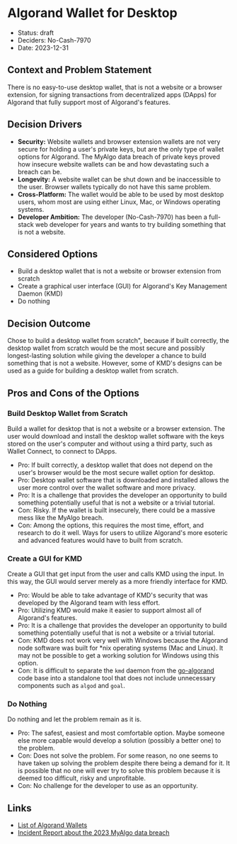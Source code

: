 # Algorand Wallet for Desktop

- Status: draft
- Deciders: No-Cash-7970
- Date: 2023-12-31

## Context and Problem Statement

There is no easy-to-use desktop wallet, that is not a website or a browser extension, for signing transactions from decentralized apps (DApps) for Algorand that fully support most of Algorand's features.

## Decision Drivers

- **Security:** Website wallets and browser extension wallets are not very secure for holding a user's private keys, but are the only type of wallet options for Algorand. The MyAlgo data breach of private keys proved how insecure website wallets can be and how devastating such a breach can be.
- **Longevity:** A website wallet can be shut down and be inaccessible to the user. Browser wallets typically do not have this same problem.
- **Cross-Platform:** The wallet would be able to be used by most desktop users, whom most are using either Linux, Mac, or Windows operating systems.
- **Developer Ambition:** The developer (No-Cash-7970) has been a full-stack web developer for years and wants to try building something that is not a website.

## Considered Options

- Build a desktop wallet that is not a website or browser extension from scratch
- Create a graphical user interface (GUI) for Algorand's Key Management Daemon (KMD)
- Do nothing

## Decision Outcome

Chose to build a desktop wallet from scratch", because if built correctly, the desktop wallet from scratch would be the most secure and possibly longest-lasting solution while giving the developer a chance to build something that is not a website. However, some of KMD's designs can be used as a guide for building a desktop wallet from scratch.

## Pros and Cons of the Options

### Build Desktop Wallet from Scratch

Build a wallet for desktop that is not a website or a browser extension. The user would download and install the desktop wallet software with the keys stored on the user's computer and without using a third party, such as Wallet Connect, to connect to DApps.

- Pro: If built correctly, a desktop wallet that does not depend on the user's browser would be the most secure wallet option for desktop.
- Pro: Desktop wallet software that is downloaded and installed allows the user more control over the wallet software and more privacy.
- Pro: It is a challenge that provides the developer an opportunity to build something potentially useful that is not a website or a trivial tutorial.
- Con: Risky. If the wallet is built insecurely, there could be a massive mess like the MyAlgo breach.
- Con: Among the options, this requires the most time, effort, and research to do it well. Ways for users to utilize Algorand's more esoteric and advanced features would have to built from scratch.

### Create a GUI for KMD

Create a GUI that get input from the user and calls KMD using the input. In this way, the GUI would server merely as a more friendly interface for KMD.

- Pro: Would be able to take advantage of KMD's security that was developed by the Algorand team with less effort.
- Pro: Utilizing KMD would make it easier to support almost all of Algorand's features.
- Pro: It is a challenge that provides the developer an opportunity to build something potentially useful that is not a website or a trivial tutorial.
- Con: KMD does not work very well with Windows because the Algorand node software was built for *nix operating systems (Mac and Linux). It may not be possible to get a working solution for Windows using this option.
- Con: It is difficult to separate the `kmd` daemon from the [go-algorand](https://github.com/algorand/go-algorand) code base into a standalone tool that does not include unnecessary components such as `algod` and `goal`.

### Do Nothing

Do nothing and let the problem remain as it is.

- Pro: The safest, easiest and most comfortable option. Maybe someone else more capable would develop a solution (possibly a better one) to the problem.
- Con: Does not solve the problem. For some reason, no one seems to have taken up solving the problem despite there being a demand for it. It is possible that no one will ever try to solve this problem because it is deemed too difficult, risky and unprofitable.
- Con: No challenge for the developer to use as an opportunity.

## Links

- [List of Algorand Wallets](https://developer.algorand.org/ecosystem-projects/?tags=wallets)
- [Incident Report about the 2023 MyAlgo data breach](https://github.com/HalbornSecurity/PublicReports/blob/master/Incident%20Reports/RandLabs_MyAlgo_Wallet_Executive_Summary_Halborn%20.pdf)
